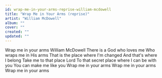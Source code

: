 ```yaml
---
id: wrap-me-in-your-arms-reprise-william-mcdowell
title: "Wrap Me in Your Arms (reprise)"
artist: "William McDowell"
album: ""
cover: ""
created: ""
updated: ""
---
```


Wrap me in your arms
William McDowell
There is a God who loves me
Who wraps me in His arms
That is the place where I'm changed
And that's where I belong
Take me to that place Lord
To that secret place where
I can be with you
You can make me like you
Wrap me in your arms
Wrap me in your arms
Wrap me in your arms